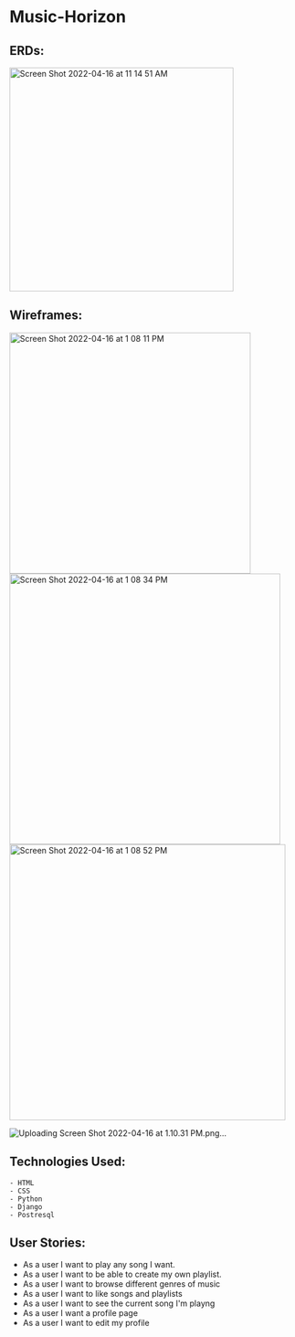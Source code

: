 # Music-Horizon

## ERDs:

<img width="392" alt="Screen Shot 2022-04-16 at 11 14 51 AM" src="https://user-images.githubusercontent.com/93559383/163686752-2e67b434-35c7-4766-bf3e-5c580bd5b71e.png">


## Wireframes:

<img width="422" alt="Screen Shot 2022-04-16 at 1 08 11 PM" src="https://user-images.githubusercontent.com/93559383/163689904-a1e84fba-b749-47be-9a6a-cf95647d3ecd.png">

<img width="474" alt="Screen Shot 2022-04-16 at 1 08 34 PM" src="https://user-images.githubusercontent.com/93559383/163689917-279e789c-dadc-478a-b2d1-9279d786c037.png">

<img width="483" alt="Screen Shot 2022-04-16 at 1 08 52 PM" src="https://user-images.githubusercontent.com/93559383/163689929-7d32a761-b9b8-4419-82ae-b09663fbb6f1.png">

![Uploading Screen Shot 2022-04-16 at 1.10.31 PM.png…]()


## Technologies Used:
    - HTML
    - CSS
    - Python
    - Django
    - Postresql

## User Stories:
- As a user I want to play any song I want.
- As a user I want to be able to create my own playlist.
- As a user I want to browse different genres of music
- As a user I want to like songs and playlists
- As a user I want to see the current song I'm playng 
- As a user I want a profile page
- As a user I want to edit my profile
